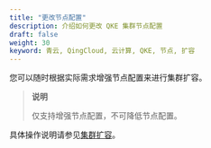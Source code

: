 ```yaml
---
title: "更改节点配置"
description: 介绍如何更改 QKE 集群节点配置
draft: false
weight: 30
keyword: 青云, QingCloud, 云计算, QKE, 节点, 扩容
---
```


您可以随时根据实际需求增强节点配置来进行集群扩容。

> **说明**
>
> 仅支持增强节点配置，不可降低节点配置。

具体操作说明请参见[集群扩容](/container/qke_plus/manual/mgt_cluster/change_cluster_scale/#纵向扩缩容)。


